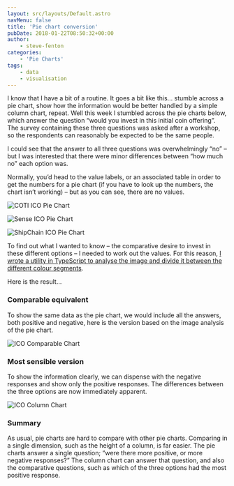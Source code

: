 ```yaml
---
layout: src/layouts/Default.astro
navMenu: false
title: 'Pie chart conversion'
pubDate: 2018-01-22T08:50:32+00:00
author:
    - steve-fenton
categories:
    - 'Pie Charts'
tags:
    - data
    - visualisation
---
```


I know that I have a bit of a routine. It goes a bit like this… stumble across a pie chart, show how the information would be better handled by a simple column chart, repeat. Well this week I stumbled across the pie charts below, which answer the question “would you invest in this initial coin offering”. The survey containing these three questions was asked after a workshop, so the respondents can reasonably be expected to be the same people.

I could see that the answer to all three questions was overwhelmingly “no” – but I was interested that there were minor differences between “how much no” each option was.

Normally, you’d head to the value labels, or an associated table in order to get the numbers for a pie chart (if you have to look up the numbers, the chart isn’t working) – but as you can see, there are no values.

![COTI ICO Pie Chart](/img/2018/01/pie-coti-ico.jpg)

![Sense ICO Pie Chart](/img/2018/01/pie-sense-ico.jpg)

![ShipChain ICO Pie Chart](/img/2018/01/pie-shipchain-ico.jpg)

To find out what I wanted to know – the comparative desire to invest in these different options – I needed to work out the values. For this reason, [I wrote a utility in TypeScript to analyse the image and divide it between the different colour segments](/2018/01/typescript-pixel-counter/).

Here is the result…

### Comparable equivalent

To show the same data as the pie chart, we would include all the answers, both positive and negative, here is the version based on the image analysis of the pie chart.

![ICO Comparable Chart](/img/2018/01/ico-column-chart-comparable.png)

### Most sensible version

To show the information clearly, we can dispense with the negative responses and show only the positive responses. The differences between the three options are now immediately apparent.

![ICO Column Chart](/img/2018/01/ico-column-chart.png)

### Summary

As usual, pie charts are hard to compare with other pie charts. Comparing in a single dimension, such as the height of a column, is far easier. The pie charts answer a single question; “were there more positive, or more negative responses?” The column chart can answer that question, and also the comparative questions, such as which of the three options had the most positive response.